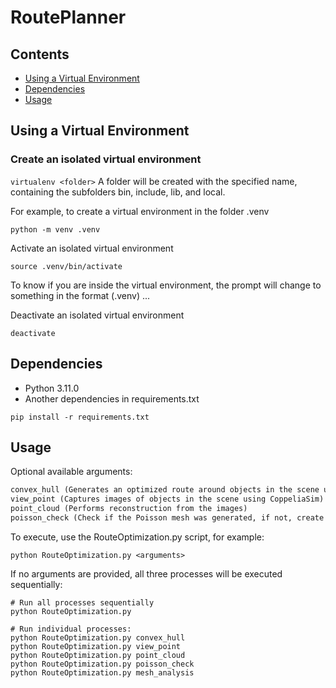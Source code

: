 # RoutePlanner

## Contents

- [Using a Virtual Environment](#using-a-virtual-environment)
- [Dependencies](#dependencies)  
- [Usage](#usage)


## Using a Virtual Environment

### Create an isolated virtual environment

`virtualenv <folder>` A folder will be created with the specified name, containing the subfolders bin, include, lib, and local.


For example, to create a virtual environment in the folder .venv

```
python -m venv .venv
```

Activate an isolated virtual environment
```
source .venv/bin/activate
```

To know if you are inside the virtual environment, the prompt will change to something in the format (.venv) ...

Deactivate an isolated virtual environment
```
deactivate
```


## Dependencies

- Python 3.11.0
- Another dependencies in requirements.txt
```
pip install -r requirements.txt
```

## Usage 
Optional available arguments:
```txt
convex_hull (Generates an optimized route around objects in the scene using COPS)
view_point (Captures images of objects in the scene using CoppeliaSim)
point_cloud (Performs reconstruction from the images)
poisson_check (Check if the Poisson mesh was generated, if not, create it using `fused.ply` file)
```
To execute, use the RouteOptimization.py script, for example:
```
python RouteOptimization.py <arguments>
```
If no arguments are provided, all three processes will be executed sequentially:

```
# Run all processes sequentially
python RouteOptimization.py

# Run individual processes:
python RouteOptimization.py convex_hull
python RouteOptimization.py view_point 
python RouteOptimization.py point_cloud
python RouteOptimization.py poisson_check
python RouteOptimization.py mesh_analysis
```